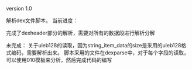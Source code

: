 version 1.0

解析dex文件脚本。
当前进度：

完成了dexheader部分的解析，需要对所有的数据段进行解析分解

未完成：
关于uleb128的读取，因为string_item_data的size是采用的uleb128格式编码，需要解析出来。
脚本采用的文件在dexparse中，对于每个字段的读取，可以使用010模板来分析，然后完成代码的编写


